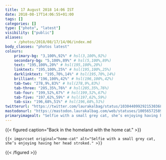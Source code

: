 ```yaml
---
title: 17 August 2018 14:06 IST
date: 2018-08-17T14:06:55+01:00
tags: []
categories: []
type: ["photo", "latest"]
visibility: ["public"]
aliases:
    - /photos/2018/08/17/14/06/index.md
body_classes: "photos latest"
colours:
    primary-bg: "3,100%,92%" # hsl(3,100%,92%)
    secondary-bg: "5,100%,89%" # hsl(5,100%,89%)
    text: "195,100%,20%" # hsl(195,100%,20%)
    linktext: "195,100%,25%" # hsl(195,100%,25%)
    darklinktext: "195,70%,14%" # hsl(195,70%,14%)
    brilliant: "196,100%,42%" # hsl(196,100%,42%)
    tab-two: "278,9%,83%" # hsl(278,9%,83%)
    tab-three: "205,35%,76%" # hsl(205,35%,76%)
    tab-four: "199,52%,67%" # hsl(199,52%,67%)
    tab-five: "197,62%,59%" # hsl(197,62%,59%)
    tab-six: "196,68%,51%" # hsl(196,68%,51%)
twitterurl: "https://twitter.com/laurakalbag/status/1030440992921530368"
mastodonurl: "https://mastodon.laurakalbag.com/web/statuses/100565725899701508"
primaryimagealt: "Selfie with a small grey cat, she’s enjoying having her head stroked."
---
```


{{< figured caption="Back in the homeland with the home cat." >}}

    {{< imgsrcset original="home-cat" alt="Selfie with a small grey cat, she’s enjoying having her head stroked." >}}

{{< /figured >}}
